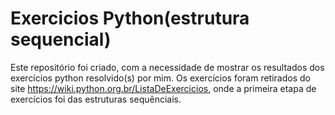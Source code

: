 # Exercicios Python(estrutura sequencial)
 Este repositório foi criado, com a necessidade de mostrar os resultados dos exercícios python resolvido(s) por mim. Os exercícios foram retirados do site https://wiki.python.org.br/ListaDeExercicios, onde a primeira etapa de exercícios foi das estruturas sequênciais. 
